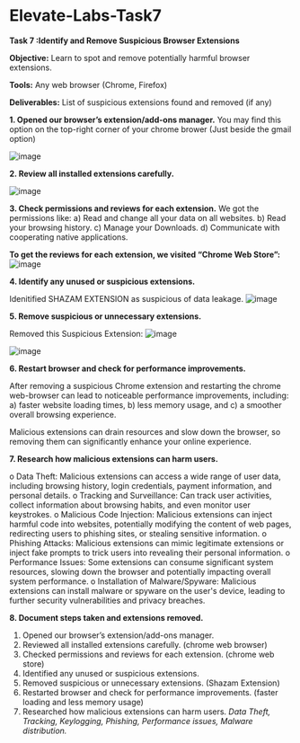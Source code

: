 # Elevate-Labs-Task7

**Task 7 :Identify and Remove Suspicious Browser Extensions**

**Objective:** Learn to spot and remove potentially harmful browser extensions.

**Tools:** Any web browser (Chrome, Firefox)

**Deliverables:** List of suspicious extensions found and removed (if any)

**1. Opened our browser’s extension/add-ons manager.**
 You may find this option on the top-right corner of your chrome brower (Just beside the gmail option)
 
![image](https://github.com/user-attachments/assets/c31bbed0-4549-497c-8a8e-a9e5f611ee70)

**2. Review all installed extensions carefully.**

![image](https://github.com/user-attachments/assets/7531b6da-ff3c-4119-86e6-4e52c5143986)

**3. Check permissions and reviews for each extension.**
We got the permissions like:
a) Read and change all your data on all websites.
b) Read your browsing history.
c) Manage your Downloads.
d) Communicate with cooperating native applications.

**To get the reviews for each extension, we visited “Chrome Web Store”:** 
![image](https://github.com/user-attachments/assets/6b30eabc-8368-4738-8625-a551f44c676c)

**4. Identify any unused or suspicious extensions.**

Idenitified SHAZAM EXTENSION as suspicious of data leakage.
![image](https://github.com/user-attachments/assets/9b30a7db-a698-4f7f-8099-7ca3f2145a7d)

**5. Remove suspicious or unnecessary extensions.**

Removed this Suspicious Extension:
![image](https://github.com/user-attachments/assets/f348d489-1dce-4211-be51-81812af1b7a7)

![image](https://github.com/user-attachments/assets/baeea37b-5ebd-4925-9348-5244f6eb4592)

**6. Restart browser and check for performance improvements.**

After removing a suspicious Chrome extension and restarting the chrome web-browser can lead to noticeable performance improvements, including:
a)	faster website loading times, 
b)	less memory usage, and 
c)	a smoother overall browsing experience. 

Malicious extensions can drain resources and slow down the browser, so removing them can significantly enhance your online experience. 

**7. Research how malicious extensions can harm users.**

o	Data Theft:
Malicious extensions can access a wide range of user data, including browsing history, login credentials, payment information, and personal details.
o	Tracking and Surveillance:
Can track user activities, collect information about browsing habits, and even monitor user keystrokes. 
o	Malicious Code Injection:
Malicious extensions can inject harmful code into websites, potentially modifying the content of web pages, redirecting users to phishing sites, or stealing sensitive information. 
o	Phishing Attacks:
Malicious extensions can mimic legitimate extensions or inject fake prompts to trick users into revealing their personal information. 
o	Performance Issues:
Some extensions can consume significant system resources, slowing down the browser and potentially impacting overall system performance. 
o	Installation of Malware/Spyware:
Malicious extensions can install malware or spyware on the user's device, leading to further security vulnerabilities and privacy breaches. 

**8. Document steps taken and extensions removed.**

1.	Opened our browser’s extension/add-ons manager. 
2.	Reviewed all installed extensions carefully. (chrome web browser)
3.	Checked permissions and reviews for each extension. (chrome web store)
4.	Identified any unused or suspicious extensions. 
5.	Removed suspicious or unnecessary extensions. (Shazam Extension)
6.	Restarted browser and check for performance improvements. (faster loading and less memory usage)
7.	Researched how malicious extensions can harm users.
_Data Theft, Tracking, Keylogging, Phishing, Performance issues, Malware distribution._


